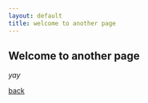 ```yaml
---
layout: default
title: welcome to another page
---
```


## Welcome to another page

_yay_

[back](./)
